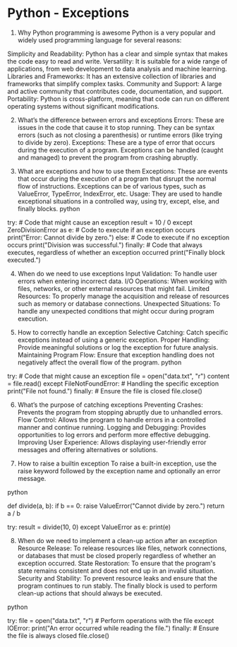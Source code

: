 # Python - Exceptions

1. Why Python programming is awesome
Python is a very popular and widely used programming language for several reasons:

Simplicity and Readability: Python has a clear and simple syntax that makes the code easy to read and write.
Versatility: It is suitable for a wide range of applications, from web development to data analysis and machine learning.
Libraries and Frameworks: It has an extensive collection of libraries and frameworks that simplify complex tasks.
Community and Support: A large and active community that contributes code, documentation, and support.
Portability: Python is cross-platform, meaning that code can run on different operating systems without significant modifications.

2. What’s the difference between errors and exceptions
Errors: These are issues in the code that cause it to stop running. They can be syntax errors (such as not closing a parenthesis) or runtime errors (like trying to divide by zero).
Exceptions: These are a type of error that occurs during the execution of a program. Exceptions can be handled (caught and managed) to prevent the program from crashing abruptly.

3. What are exceptions and how to use them
Exceptions: These are events that occur during the execution of a program that disrupt the normal flow of instructions. Exceptions can be of various types, such as ValueError, TypeError, IndexError, etc.
Usage: They are used to handle exceptional situations in a controlled way, using try, except, else, and finally blocks.
python

try:
    # Code that might cause an exception
    result = 10 / 0
except ZeroDivisionError as e:
    # Code to execute if an exception occurs
    print("Error: Cannot divide by zero.")
else:
    # Code to execute if no exception occurs
    print("Division was successful.")
finally:
    # Code that always executes, regardless of whether an exception occurred
    print("Finally block executed.")

4. When do we need to use exceptions
Input Validation: To handle user errors when entering incorrect data.
I/O Operations: When working with files, networks, or other external resources that might fail.
Limited Resources: To properly manage the acquisition and release of resources such as memory or database connections.
Unexpected Situations: To handle any unexpected conditions that might occur during program execution.

5. How to correctly handle an exception
Selective Catching: Catch specific exceptions instead of using a generic exception.
Proper Handling: Provide meaningful solutions or log the exception for future analysis.
Maintaining Program Flow: Ensure that exception handling does not negatively affect the overall flow of the program.
python

try:
    # Code that might cause an exception
    file = open("data.txt", "r")
    content = file.read()
except FileNotFoundError:
    # Handling the specific exception
    print("File not found.")
finally:
    # Ensure the file is closed
    file.close()

6. What’s the purpose of catching exceptions
Preventing Crashes: Prevents the program from stopping abruptly due to unhandled errors.
Flow Control: Allows the program to handle errors in a controlled manner and continue running.
Logging and Debugging: Provides opportunities to log errors and perform more effective debugging.
Improving User Experience: Allows displaying user-friendly error messages and offering alternatives or solutions.

7. How to raise a builtin exception
To raise a built-in exception, use the raise keyword followed by the exception name and optionally an error message.

python

def divide(a, b):
    if b == 0:
        raise ValueError("Cannot divide by zero.")
    return a / b

try:
    result = divide(10, 0)
except ValueError as e:
    print(e)

8. When do we need to implement a clean-up action after an exception
Resource Release: To release resources like files, network connections, or databases that must be closed properly regardless of whether an exception occurred.
State Restoration: To ensure that the program's state remains consistent and does not end up in an invalid situation.
Security and Stability: To prevent resource leaks and ensure that the program continues to run stably.
The finally block is used to perform clean-up actions that should always be executed.

python

try:
    file = open("data.txt", "r")
    # Perform operations with the file
except IOError:
    print("An error occurred while reading the file.")
finally:
    # Ensure the file is always closed
    file.close()
